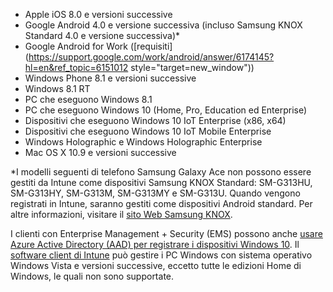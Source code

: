 
  - Apple iOS 8.0 e versioni successive
  - Google Android 4.0 e versione successiva (incluso Samsung KNOX Standard 4.0 e versione successiva)*
  - Google Android for Work ([requisiti](https://support.google.com/work/android/answer/6174145?hl=en&ref_topic=6151012 style="target=new_window"))
  - Windows Phone 8.1 e versioni successive
  - Windows 8.1 RT
  - PC che eseguono Windows 8.1
  - PC che eseguono Windows 10 (Home, Pro, Education ed Enterprise)
  - Dispositivi che eseguono Windows 10 IoT Enterprise (x86, x64)
  - Dispositivi che eseguono Windows 10 IoT Mobile Enterprise
  - Windows Holographic e Windows Holographic Enterprise
  - Mac OS X 10.9 e versioni successive

*I modelli seguenti di telefono Samsung Galaxy Ace non possono essere gestiti da Intune come dispositivi Samsung KNOX Standard: SM-G313HU, SM-G313HY, SM-G313M, SM-G313MY e SM-G313U. Quando vengono registrati in Intune, saranno gestiti come dispositivi Android standard. Per altre informazioni, visitare il [sito Web Samsung KNOX](https://www.samsungknox.com/en).

I clienti con Enterprise Management + Security (EMS) possono anche [usare Azure Active Directory (AAD) per registrare i dispositivi Windows 10](/intune/deploy-use/set-up-windows-device-management-with-microsoft-intune#azure-active-directory-enrollment). Il [software client di Intune](/intune/deploy-use/manage-windows-pcs-with-microsoft-intune) può gestire i PC Windows con sistema operativo Windows Vista e versioni successive, eccetto tutte le edizioni Home di Windows, le quali non sono supportate.  


<!--HONumber=Nov16_HO2-->


